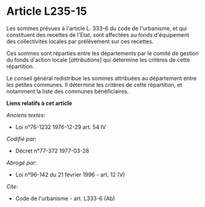 # Article L235-15

Les sommes prévues à l'article L. 333-6 du code de l'urbanisme, et qui constituent des recettes de l'Etat, sont affectées au
fonds d'équipement des collectivités locales par prélèvement sur ces recettes.

Ces sommes sont réparties entre les départements par le comité de gestion du fonds d'action locale [*attributions*] qui
détermine les critères de cette répartition.

Le conseil général redistribue les sommes attribuées au département entre les petites communes. Il détermine les critères de
cette répartition, et notamment la liste des communes bénéficiaires.

**Liens relatifs à cet article**

_Anciens textes_:

  - Loi n°76-1232 1976-12-29 art. 54 IV

_Codifié par_:

  - Décret n°77-372 1977-03-28

_Abrogé par_:

  - Loi n°96-142 du 21 février 1996 - art. 12 (V)

_Cite_:

  - Code de l'urbanisme - art. L333-6 (Ab)
